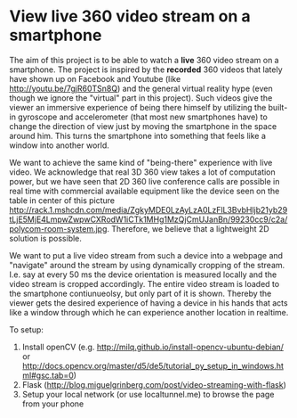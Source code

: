 # View live 360 video stream on a smartphone
The aim of this project is to be able to watch a <b>live</b> 360 video stream on a smartphone. The project is inspired by the <b>recorded</b> 360 videos that lately have shown up on Facebook and Youtube (like http://youtu.be/7gjR60TSn8Q) and the general virtual reality hype (even though we ignore the "virtual" part in this project). Such videos give the viewer an immersive experience of being there himself by utilizing the built-in gyroscope and accelerometer (that most new smartphones have) to change the direction of view just by moving the smartphone in the space around him. This turns the smartphone into something that feels like a window into another world.

We want to achieve the same kind of "being-there" experience with live video. We acknowledge that real 3D 360 view takes a lot of computation power, but we have seen that 2D 360 live conference calls are possible in real time with commercial available equipment like the device seen on the table in center of this picture http://rack.1.mshcdn.com/media/ZgkyMDE0LzAyLzA0LzFlL3BvbHljb21yb29tLjE5MjE4LmpwZwpwCXRodW1iCTk1MHg1MzQjCmUJanBn/99230cc9/c2a/polycom-room-system.jpg. Therefore, we believe that a lightweight 2D solution is possible. 

We want to put a live video stream from such a device into a webpage and "navigate" around the stream by using dynamically cropping of the stream. I.e. say at every 50 ms the device orientation is measured locally and the video stream is cropped accordingly. The entire video stream is loaded to the smartphone contiunueolsy, but only part of it is shown. Thereby the viewer gets the desired experience of having a device in his hands that acts like a window through which he can experience another location in realtime.


To setup:

1. Install openCV (e.g. http://milq.github.io/install-opencv-ubuntu-debian/ or http://docs.opencv.org/master/d5/de5/tutorial_py_setup_in_windows.html#gsc.tab=0)
2. Flask (http://blog.miguelgrinberg.com/post/video-streaming-with-flask)
3. Setup your local network (or use localtunnel.me) to browse the page from your phone
